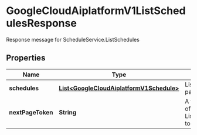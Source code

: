 

# GoogleCloudAiplatformV1ListSchedulesResponse

Response message for ScheduleService.ListSchedules

## Properties

| Name | Type | Description | Notes |
|------------ | ------------- | ------------- | -------------|
|**schedules** | [**List&lt;GoogleCloudAiplatformV1Schedule&gt;**](GoogleCloudAiplatformV1Schedule.md) | List of Schedules in the requested page. |  [optional] |
|**nextPageToken** | **String** | A token to retrieve the next page of results. Pass to ListSchedulesRequest.page_token to obtain that page. |  [optional] |



